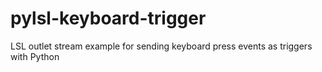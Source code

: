 # pylsl-keyboard-trigger
LSL outlet stream example for sending keyboard press events as triggers with Python
